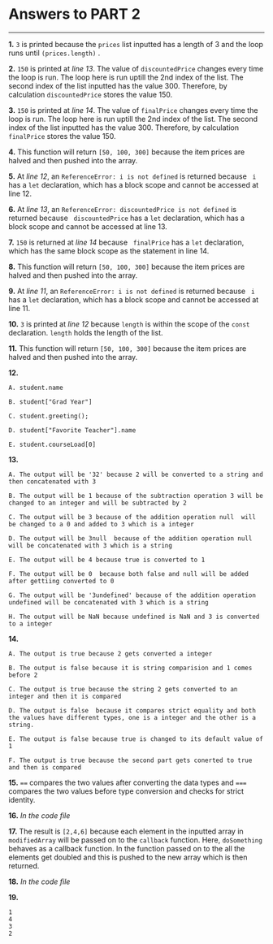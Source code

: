 # **Answers to PART 2**

***

**1.** ``` 3 ``` is printed because the ``` prices ``` list inputted has a length of 3 and the loop runs until ``` (prices.length) ``` .

**2.**  ``` 150 ``` is printed at _line 13_. The value of ``` discountedPrice ``` changes every time the loop is run. The loop here is run uptill the 2nd index of the list. The second index of the list inputted has the value 300. Therefore, by calculation ``` discountedPrice ``` stores the value 150. 

**3.** ``` 150 ``` is printed at _line 14_. The value of ``` finalPrice ``` changes every time the loop is run. The loop here is run uptill the 2nd index of the list. The second index of the list inputted has the value 300. Therefore, by calculation ``` finalPrice ``` stores the value 150. 

**4.** This function will return ``` [50, 100, 300] ``` because the item prices are halved and then pushed into the array. 

**5.** At _line 12_, an ``` ReferenceError: i is not defined ``` is returned because ``` i``` has a ``` let ``` declaration, which has a block scope and cannot be accessed at line 12. 

**6.** At _line 13_, an ``` ReferenceError: discountedPrice is not defined ``` is returned because ``` discountedPrice``` has a ``` let ``` declaration, which has a block scope and cannot be accessed at line 13. 

**7.** ``` 150 ``` is returned at _line 14_  because ``` finalPrice``` has a ``` let ``` declaration, which has the same block scope as the statement in line 14. 

**8.** This function will return ``` [50, 100, 300] ``` because the item prices are halved and then pushed into the array. 

**9.** At _line 11_, an ``` ReferenceError: i is not defined ``` is returned because ``` i``` has a ``` let ``` declaration, which has a block scope and cannot be accessed at line 11. 

**10.** ``` 3 ``` is printed at _line 12_ because ``` length ``` is within the scope of the ``` const ``` declaration. ``` length ``` holds the length of the list. 

**11.** This function will return ```[50, 100, 300]``` because the item prices are halved and then pushed into the array. 

**12.** 

    A. student.name

    B. student["Grad Year"]

    C. student.greeting();

    D. student["Favorite Teacher"].name 

    E. student.courseLoad[0]


**13.** 

    A. The output will be '32' because 2 will be converted to a string and then concatenated with 3 

    B. The output will be 1 because of the subtraction operation 3 will be changed to an integer and will be subtracted by 2

    C. The output will be 3 because of the addition operation null  will be changed to a 0 and added to 3 which is a integer 

    D. The output will be 3null  because of the addition operation null will be concatenated with 3 which is a string

    E. The output will be 4 because true is converted to 1 

    F. The output will be 0  because both false and null will be added after gettiing converted to 0 

    G. The output will be '3undefined' because of the addition operation undefined will be concatenated with 3 which is a string

    H. The output will be NaN because undefined is NaN and 3 is converted to a integer

**14.** 

    A. The output is true because 2 gets converted a integer 

    B. The output is false because it is string comparision and 1 comes before 2 

    C. The output is true because the string 2 gets converted to an integer and then it is compared 

    D. The output is false  because it compares strict equality and both the values have different types, one is a integer and the other is a string. 

    E. The output is false because true is changed to its default value of 1

    F. The output is true because the second part gets conerted to true and then is compared 

**15.** ``` == ``` compares the two values after converting the data types and ``` === ``` compares the two values before type conversion and checks for strict identity. 

**16.** _In the code file_ 

**17.** The result is ``` [2,4,6] ``` because each element in the inputted array in ``` modifiedArray ``` will be passed on to the ``` callback ``` function. Here, ``` doSomething ``` behaves as a callback function. In the function passed on to the all the elements get doubled and this is pushed to the new array which is then returned. 

**18.** _In the code file_ 

**19.** 
```
1
4
3
2
```